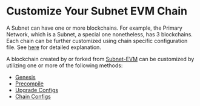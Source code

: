# Customize Your Subnet EVM Chain

A Subnet can have one or more blockchains. For example, the Primary Network, which is a Subnet, a
special one nonetheless, has 3 blockchains. Each chain can be further customized using chain specific
configuration file. See [here](../nodes/maintain/chain-config-flags.md) for detailed explanation.

A blockchain created by or forked from [Subnet-EVM](https://github.com/ava-labs/subnet-evm) can be
customized by utilizing one or more of the following methods:

- [Genesis](subnet-evm-genesis)
- [Precompile](subnet-evm-precompiles)
- [Upgrade Configs](subnet-evm-upgrades)
- [Chain Configs](subnet-evm-avalanchego-config)